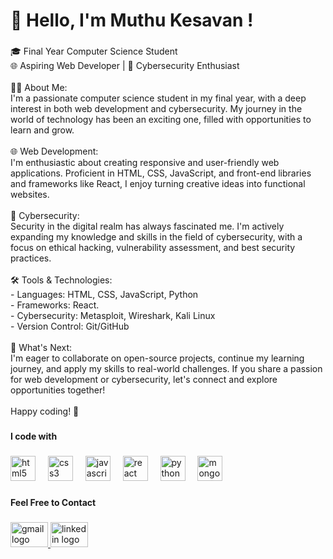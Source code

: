 <h1 align="left">👋 Hello, I'm Muthu Kesavan !</h1>

###

<p align="left">🎓 Final Year Computer Science Student<br>🌐 Aspiring Web Developer | 🔐 Cybersecurity Enthusiast<br><br>👨‍💻 About Me:<br>I'm a passionate computer science student in my final year, with a deep interest in both web development and cybersecurity. My journey in the world of technology has been an exciting one, filled with opportunities to learn and grow.<br><br>🌐 Web Development:<br>I'm enthusiastic about creating responsive and user-friendly web applications. Proficient in HTML, CSS, JavaScript, and front-end libraries and frameworks like React, I enjoy turning creative ideas into functional websites. <br><br>🔐 Cybersecurity:<br>Security in the digital realm has always fascinated me. I'm actively expanding my knowledge and skills in the field of cybersecurity, with a focus on ethical hacking, vulnerability assessment, and best security practices.<br><br>🛠️ Tools & Technologies:<br>- Languages: HTML, CSS, JavaScript, Python<br>- Frameworks: React.<br>- Cybersecurity: Metasploit, Wireshark, Kali Linux<br>- Version Control: Git/GitHub<br><br>🚀 What's Next:<br>I'm eager to collaborate on open-source projects, continue my learning journey, and apply my skills to real-world challenges. If you share a passion for web development or cybersecurity, let's connect and explore opportunities together!<br><br>Happy coding! 🚀</p>

###

<h4 align="left">I code with</h4>

###

<div align="left">
  <img src="https://cdn.jsdelivr.net/gh/devicons/devicon/icons/html5/html5-original.svg" height="40" alt="html5 logo"  />
  <img width="12" />
  <img src="https://cdn.jsdelivr.net/gh/devicons/devicon/icons/css3/css3-original.svg" height="40" alt="css3 logo"  />
  <img width="12" />
  <img src="https://cdn.jsdelivr.net/gh/devicons/devicon/icons/javascript/javascript-original.svg" height="40" alt="javascript logo"  />
  <img width="12" />
  <img src="https://cdn.jsdelivr.net/gh/devicons/devicon/icons/react/react-original.svg" height="40" alt="react logo"  />
  <img width="12" />
  <img src="https://cdn.jsdelivr.net/gh/devicons/devicon/icons/python/python-original.svg" height="40" alt="python logo"  />
  <img width="12" />
  <img src="https://cdn.jsdelivr.net/gh/devicons/devicon/icons/mongodb/mongodb-original.svg" height="40" alt="mongodb logo"  />
</div>

###

<h4 align="left">Feel Free to Contact</h4>

###

<div align="left">
  <a href="mailto:muthukesavan6044@gmail.com" target="_blank">
    <img src="https://raw.githubusercontent.com/maurodesouza/profile-readme-generator/master/src/assets/icons/social/gmail/default.svg" width="60" height="40" alt="gmail logo"  />
  </a>
  <a href="https://www.linkedin.com/in/muthu-kesavan-s-95425821b/" target="_blank">
    <img src="https://raw.githubusercontent.com/maurodesouza/profile-readme-generator/master/src/assets/icons/social/linkedin/default.svg" width="60" height="40" alt="linkedin logo"  />
  </a>
</div>

###
